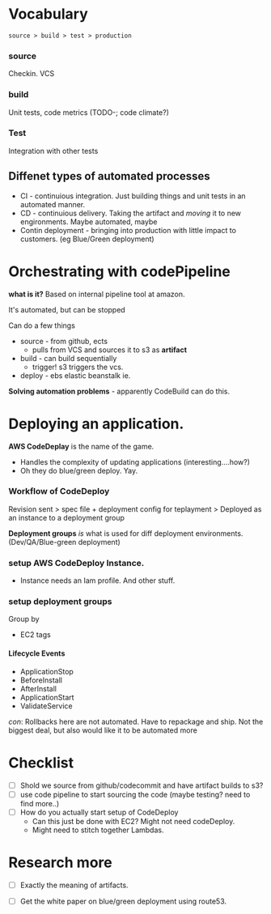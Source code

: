 

# Vocabulary

```
source > build > test > production
```
### source
Checkin. VCS

### build
Unit tests, code metrics (TODO-; code climate?)

### Test
Integration with other tests


## Diffenet types of automated processes

+ CI - continuious integration. Just building things and unit tests in an automated manner.
+ CD - continuious delivery. Taking the artifact and _moving_ it to new engironments. Maybe automated, maybe
+ Contin deployment - bringing into production with little impact to customers. (eg Blue/Green deployment)

# Orchestrating with codePipeline

**what is it?** Based on internal pipeline tool at amazon.

It's automated, but can be stopped

Can do a few things
+ source - from github, ects
  + pulls from VCS and sources it to s3 as **artifact**
+ build - can build sequentially 
  + trigger! s3 triggers the vcs.
+ deploy - ebs elastic beanstalk ie.

**Solving automation problems** - apparently CodeBuild can do this.

# Deploying an application.

**AWS CodeDeplay** is the name of the game.
+ Handles the complexity of updating applications (interesting....how?)
+ Oh they do blue/green deploy. Yay.

### Workflow of CodeDeploy
Revision sent > spec file + deployment config for teplayment > Deployed as an instance to a deployment group

**Deployment groups** _is_ what is used for diff deployment environments. (Dev/QA/Blue-green deployment)

### setup AWS CodeDeploy Instance.
+ Instance needs an Iam profile. And other stuff.

### setup deployment groups
Group by
+ EC2 tags

#### Lifecycle Events
+ ApplicationStop
+ BeforeInstall
+ AfterInstall
+ ApplicationStart
+ ValidateService

_con_: Rollbacks here are not automated. Have to repackage and ship. Not the biggest deal, but also would like it to be automated more


# Checklist
+ [ ] Shold we source from github/codecommit and have artifact builds to s3?
+ [ ] use code pipeline to start sourcing the code (maybe testing? need to find more..)
+ [ ] How do you actually start setup of CodeDeploy
    + Can this just be done with EC2? Might not need codeDeploy.
    + Might need to stitch together Lambdas.

# Research more
+ [ ] Exactly the meaning of artifacts.
+ [ ] Get the white paper on blue/green deployment using route53.



